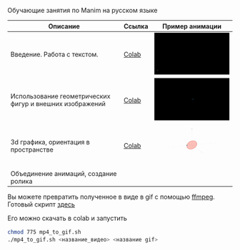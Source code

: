 Обучающие занятия по Manim на русском языке

| Описание | Ссылка | Пример анимации |
|---------|------|-------|
| Введение. Работа с текстом.| [Colab](./Manim_texts.ipynb) | ![Gif](assets/text_move.gif)|
|Использование геометрических фигур и внешних изображений  | [Colab](./Manim_geometry.ipynb)|  ![Gif](assets/clever.gif)|
|3d графика, ориентация в пространстве |  [Colab](https://colab.research.google.com/github/NMashalov/Ru-manim-tutorial/blob/main/Manim_3d.ipynb)|   ![Gif](assets/phase_space.gif) |
|Объединение анимаций, создание ролика | | 


Вы можете превратить полученное в виде в gif c помощью [ffmpeg](https://ffmpeg.org/). Готовый скрипт [здесь](mp4_to_gif.sh)

Его можно скачать в colab и запустить

```bash
chmod 775 mp4_to_gif.sh
./mp4_to_gif.sh <название_видео> <название gif> 
```


